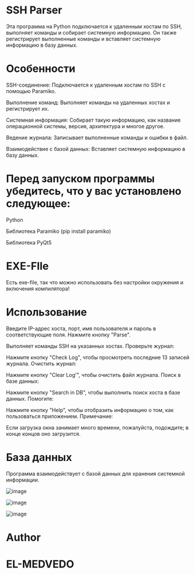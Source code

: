 # SSH Parser
Эта программа на Python подключается к удаленным хостам по SSH, выполняет команды и собирает системную информацию. Он также регистрирует выполненные команды и вставляет системную информацию в базу данных.

# Особенности

SSH-соединение: Подключается к удаленным хостам по SSH с помощью Paramiko.

Выполнение команд: Выполняет команды на удаленных хостах и регистрирует их.

Системная информация: Собирает такую информацию, как название операционной системы, версия, архитектура и многое другое.

Ведение журнала: Записывает выполненные команды и ошибки в файл.

Взаимодействие с базой данных: Вставляет системную информацию в базу данных.

# Перед запуском программы убедитесь, что у вас установлено следующее:

Python

Библиотека Paramiko (pip install paramiko)

Библиотека PyQt5

# EXE-FIle
Есть exe-file, так что можно использовать без настройки окружения и включения компилятора!



# Использование
Введите IP-адрес хоста, порт, имя пользователя и пароль в соответствующие поля.
Нажмите кнопку "Parse".

Выполняет команды SSH на указанных хостах.
Проверьте журнал:

Нажмите кнопку "Check Log", чтобы просмотреть последние 13 записей журнала.
Очистить журнал:

Нажмите кнопку "Clear Log'", чтобы очистить файл журнала.
Поиск в базе данных:

Нажмите кнопку "Search in DB", чтобы выполнить поиск хоста в базе данных.
Помогите:

Нажмите кнопку "Help", чтобы отобразить информацию о том, как пользоваться приложением.
Примечание:

Если загрузка окна занимает много времени, пожалуйста, подождите; в конце концов оно загрузится.
# База данных
Программа взаимодействует с базой данных для хранения системной информации.


![image](https://github.com/EL-MEDVEDO/ssh_parser/assets/110033694/163d8c01-d50a-456e-a7c9-8d5b4ac04cd2)

![image](https://github.com/EL-MEDVEDO/ssh_parser/assets/110033694/ef3346eb-09d7-4849-b8e2-8f4b46e7ff90)

![image](https://github.com/EL-MEDVEDO/ssh_parser/assets/110033694/841254ba-b09c-4fa7-b583-fcd9e35ee967)




# Author
# EL-MEDVEDO

